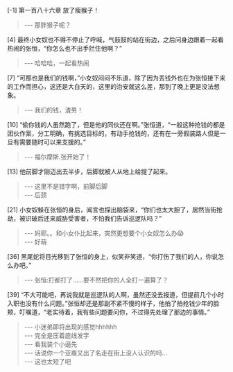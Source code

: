 
[-1] 第一百八十六章 放了瘦猴子！
>--- 那胖猴子呢？<br>

[4] 最终小女奴也不得不停止了呼喊，气鼓鼓的站在街边，之后问身边跟着一起看热闹的张恒，“你怎么也不出手拦住他啊？”
>--- 哈哈哈，一起看热闹<br>

[7] “可那也是我们的钱啊，”小女奴闷闷不乐道，除了因为丢钱外也在为张恒接下来的工作而担心，这还是大白天的，这里的治安就这么差，那到了晚上更是没法想象。
>--- 我们的钱，渣男！<br>

[10] “偷你钱的人虽然跑了，但是他的同伙还在啊。”张恒道，“一般这种抢钱的都是团伙作案，分工明确，有挑选目标的，有动手抢钱的，还有在一旁假装路人但是一旦有需要随时可以来支援的。”
>--- 福尔摩斯.张开始了！<br>

[13] 他前脚才刚迈出去半步，后脚就被人从地上给提了起来。
>--- 这里不是错字啊，前脚后脚<br>
>--- 后颈<br>

[21] 小女奴躲在张恒的身后，闻言也探出脑袋来，“你们也太大胆了，居然当街抢劫，被识破后还来威胁受害者，不怕我们告诉巡逻队吗？”
>--- 妈耶。。和小女仆比起来，突然更想要个小女奴怎么办😱<br>
>--- 好萌<br>

[36] 黑尾蛇将目光移到了张恒的身上，似笑非笑道，“你打伤了我们的人，你说怎么办吧。”
>--- 张恒:打都打了……要不然把你的人全打一遍算了？<br>

[39] “不大可能吧，再说我就是巡逻队的人啊，虽然还没去报道，但提前几个小时入职也没有什么问题。”张恒却还是那副不紧不慢的样子，他拍了拍抢钱少年的脸颊，叮嘱道，“老实待着，我有些问题要问你，不过得先处理了那边的事情。”
>--- 小迷弟即将出现的感觉hhhhhh<br>
>--- 完全是压着底线发字<br>
>--- 看我装个小逼先<br>
>--- 话说你一个亚裔又出了名走在街上没人认识的吗…<br>
>--- 这也太短了吧<br>
